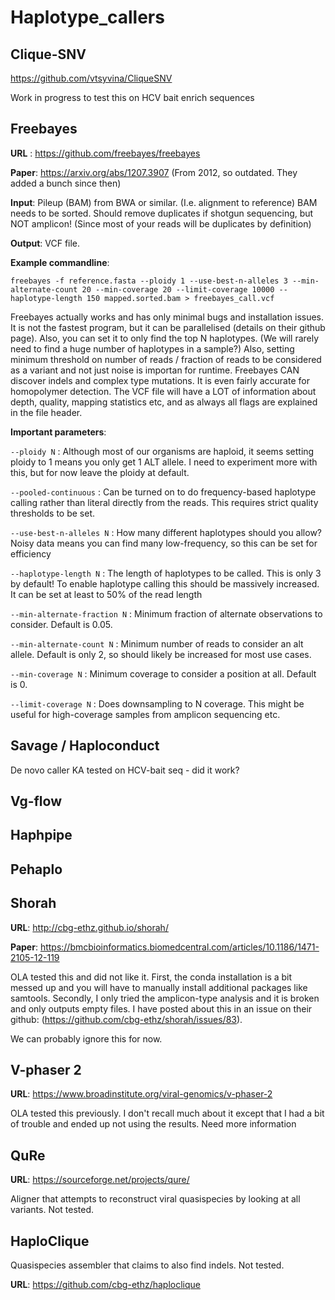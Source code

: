 # Haplotype_callers

## Clique-SNV
https://github.com/vtsyvina/CliqueSNV

Work in progress to test this on HCV bait enrich sequences


## Freebayes
**URL** : https://github.com/freebayes/freebayes

**Paper**: https://arxiv.org/abs/1207.3907 (From 2012, so outdated. They added a bunch since then)

**Input**: Pileup (BAM) from BWA or similar. (I.e. alignment to reference) BAM needs to be sorted. Should remove duplicates if shotgun sequencing, but NOT amplicon! (Since most of your reads will be duplicates by definition)

**Output**: VCF file.

**Example commandline**:
```
freebayes -f reference.fasta --ploidy 1 --use-best-n-alleles 3 --min-alternate-count 20 --min-coverage 20 --limit-coverage 10000 --haplotype-length 150 mapped.sorted.bam > freebayes_call.vcf
```

Freebayes actually works and has only minimal bugs and installation issues. It is not the fastest program, but it can be parallelised (details on their github page). Also, you can set it to only find the top N haplotypes. (We will rarely need to find a huge number of haplotypes in a sample?) Also, setting minimum threshold on number of reads / fraction of reads to be considered as a variant and not just noise is importan for runtime. Freebayes CAN discover indels and complex type mutations. It is even fairly accurate for homopolymer detection. The VCF file will have a LOT of information about depth, quality, mapping statistics etc, and as always all flags are explained in the file header.

**Important parameters**:

`--ploidy N` : Although most of our organisms are haploid, it seems setting ploidy to 1 means you only get 1 ALT allele. I need to experiment more with this, but for now leave the ploidy at default.

`--pooled-continuous` : Can be turned on to do frequency-based haplotype calling rather than literal directly from the reads. This requires strict quality thresholds to be set.

`--use-best-n-alleles N` : How many different haplotypes should you allow? Noisy data means you can find many low-frequency, so this can be set for efficiency

`--haplotype-length N` : The length of haplotypes to be called. This is only 3 by default! To enable haplotype calling this should be massively increased. It can be set at least to 50% of the read length

`--min-alternate-fraction N` : Minimum fraction of alternate observations to consider. Default is 0.05.

`--min-alternate-count N` : Minimum number of reads to consider an alt allele. Default is only 2, so should likely be increased for most use cases.

`--min-coverage N` : Minimum coverage to consider a position at all. Default is 0.

`--limit-coverage N` : Does downsampling to N coverage. This might be useful for high-coverage samples from amplicon sequencing etc.


## Savage / Haploconduct
De novo caller
KA tested on HCV-bait seq - did it work?

## Vg-flow


## Haphpipe


## Pehaplo

## Shorah

**URL**: http://cbg-ethz.github.io/shorah/

**Paper**: https://bmcbioinformatics.biomedcentral.com/articles/10.1186/1471-2105-12-119

OLA tested this and did not like it. First, the conda installation is a bit messed up and you will have to manually install additional packages like samtools. Secondly, I only tried the amplicon-type analysis and it is broken and only outputs empty files. I have posted about this in an issue on their github: (https://github.com/cbg-ethz/shorah/issues/83).

We can probably ignore this for now.

## V-phaser 2

**URL**: https://www.broadinstitute.org/viral-genomics/v-phaser-2

OLA tested this previously. I don't recall much about it except that I had a bit of trouble and ended up not using the results. Need more information

## QuRe

**URL**: https://sourceforge.net/projects/qure/

Aligner that attempts to reconstruct viral quasispecies by looking at all variants. Not tested.

## HaploClique

Quasispecies assembler that claims to also find indels. Not tested.

**URL**: https://github.com/cbg-ethz/haploclique
